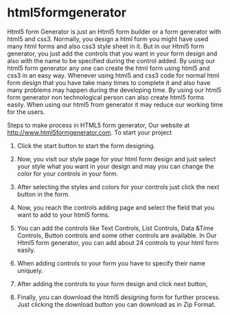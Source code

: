 html5formgenerator
==================

Html5 form Generator is just an Html5 form builder or a form generator with html5 and css3. Normally, you design a html form you might have used many html forms and also css3 style sheet in it. But in our Html5 form generator, you just add the controls that you want in your form design and also with the name to be specified during the control added. By using our html5 form generator any one can create the html form using html5 and css3 in an easy way. Whenever using html5 and css3 code for normal html form design that you have take many times to complete it and also have many problems may happen during the developing time.
By using our html5 form generator non technological person can also create html5 forms easily. When using our html5 from generator it may reduce our working time for the users.

Steps to make process in HTML5 form generator,
Our website at http://www.html5formgenerator.com.
To start your project 

1) Click the start button to start the form designing.

2) Now, you visit our style page for your html form design and just select your style what you want in your design and may you can change the color for your controls in your form.

3) After selecting the styles and colors for your controls just click the next button in the form.

4) Now, you reach the controls adding page and select the field that you want to add to your html5 forms.

5) You can add the controls like Text Controls, List Controls, Data &Time Controls, Button controls and some other controls are available. In Our Html5 form generator, you can add about 24 controls to your html form easily.

6) When adding controls to your form you have to specify their name uniquely. 

7) After adding the controls to your form design and click next button,

8) Finally, you can download the html5 designing form for further process. Just clicking the download button you can download as in Zip Format.


